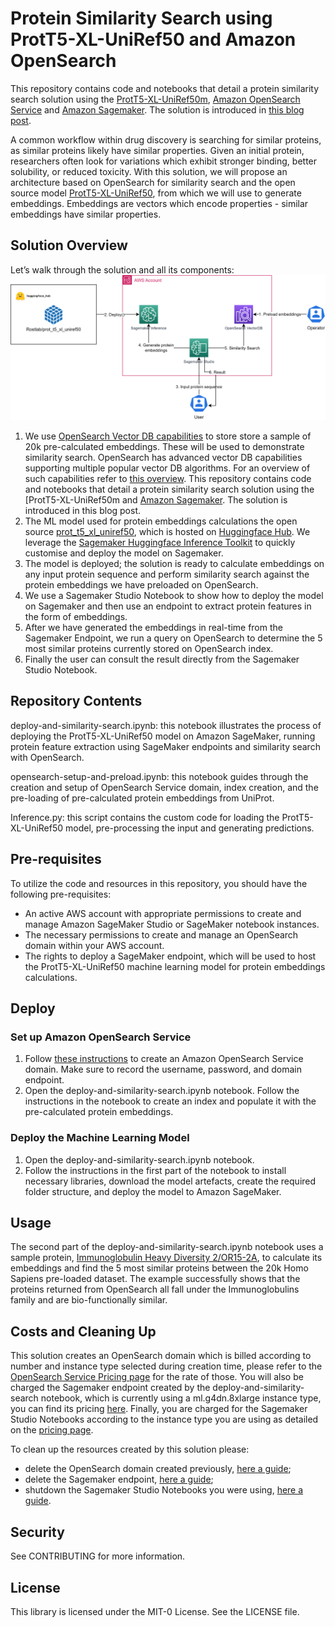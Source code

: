 # Protein Similarity Search using ProtT5-XL-UniRef50 and Amazon OpenSearch

This repository contains code and notebooks that detail a protein similarity search solution using the [ProtT5-XL-UniRef50m](https://huggingface.co/Rostlab/prot_t5_xl_uniref50/tree/main), [Amazon OpenSearch Service](https://aws.amazon.com/opensearch-service/) and [Amazon Sagemaker](https://aws.amazon.com/sagemaker/). The solution is introduced in [this blog post](link-to-blogpost).

A common workflow within drug discovery is searching for similar proteins, as similar proteins likely have similar properties. Given an initial protein, researchers often look for variations which exhibit stronger binding, better solubility, or reduced toxicity. With this solution, we will propose an architecture based on OpenSearch for similarity search and the open source model [ProtT5-XL-UniRef50](https://huggingface.co/Rostlab/prot_t5_xl_uniref50/tree/main), from which we will use to generate embeddings. Embeddings are vectors which encode properties - similar embeddings have similar properties.

## Solution Overview

 Let’s walk through the solution and all its components:
![image info](images/sol_arch.png)

1. We use [OpenSearch Vector DB capabilities](https://aws.amazon.com/blogs/big-data/amazon-opensearch-services-vector-database-capabilities-explained/) to store store a sample of 20k pre-calculated embeddings. These will be used to demonstrate similarity search. OpenSearch has advanced vector DB capabilities supporting multiple popular vector DB algorithms. For an overview of such capabilities refer to [this overview](https://aws.amazon.com/blogs/big-data/amazon-opensearch-services-vector-database-capabilities-explained/).
This repository contains code and notebooks that detail a protein similarity search solution using the [ProtT5-XL-UniRef50m and [Amazon Sagemaker](https://aws.amazon.com/sagemaker/). The solution is introduced in this blog post.
2. The ML model used for protein embeddings calculations the open source [prot_t5_xl_uniref50](https://huggingface.co/Rostlab/prot_t5_xl_uniref50/tree/main), which is hosted on [Huggingface Hub](https://huggingface.co/Rostlab/prot_t5_xl_uniref50/tree/mainc). We leverage the [Sagemaker Huggingface Inference Toolkit](https://github.com/aws/sagemaker-huggingface-inference-toolkit) to quickly customise and deploy the model on Sagemaker.
3. The model is deployed; the solution is ready to calculate embeddings on any input protein sequence and perform similarity search against the protein embeddings we have preloaded on OpenSearch.
4. We use a Sagemaker Studio Notebook to show how to deploy the model on Sagemaker and then use an endpoint to extract protein features in the form of embeddings.
5. After we have generated the embeddings in real-time from the Sagemaker Endpoint, we run a query on OpenSearch to determine the 5 most similar proteins currently stored on OpenSearch index.
6. Finally the user can consult the result directly from the Sagemaker Studio Notebook.

## Repository Contents

deploy-and-similarity-search.ipynb: this notebook illustrates the process of deploying the ProtT5-XL-UniRef50 model on Amazon SageMaker, running protein feature extraction using SageMaker endpoints and similarity search with OpenSearch.

opensearch-setup-and-preload.ipynb: this notebook guides through the creation and setup of OpenSearch Service domain, index creation, and the pre-loading of pre-calculated protein embeddings from UniProt.

Inference.py: this script contains the custom code for loading the ProtT5-XL-UniRef50 model, pre-processing the input and generating predictions.

## Pre-requisites
To utilize the code and resources in this repository, you should have the following pre-requisites:

- An active AWS account with appropriate permissions to create and manage Amazon SageMaker Studio or SageMaker notebook instances.
- The necessary permissions to create and manage an OpenSearch domain within your AWS account.
- The rights to deploy a SageMaker endpoint, which will be used to host the ProtT5-XL-UniRef50 machine learning model for protein embeddings calculations.

## Deploy

### Set up Amazon OpenSearch Service
1. Follow [these instructions](https://docs.aws.amazon.com/opensearch-service/latest/developerguide/gsgcreate-domain.html) to create an Amazon OpenSearch Service domain. Make sure to record the username, password, and domain endpoint.
2. Open the deploy-and-similarity-search.ipynb notebook. Follow the instructions in the notebook to create an index and populate it with the pre-calculated protein embeddings.

### Deploy the Machine Learning Model
1. Open the deploy-and-similarity-search.ipynb notebook.
2. Follow the instructions in the first part of the notebook to install necessary libraries, download the model artefacts, create the required folder structure, and deploy the model to Amazon SageMaker.

## Usage
The second part of the deploy-and-similarity-search.ipynb notebook uses a sample protein, [Immunoglobulin Heavy Diversity 2/OR15-2A](https://www.genecards.org/cgi-bin/carddisp.pl?gene=IGHD2OR15-2A), to calculate its embeddings and find the 5 most similar proteins between the 20k Homo Sapiens pre-loaded dataset.
The example successfully shows that the proteins returned from OpenSearch all fall under the Immunoglobulins family and are bio-functionally similar.

## Costs and Cleaning Up

This solution creates an OpenSearch domain which is billed according to number and instance type selected during creation time, please refer to the [OpenSearch Service Pricing page](https://aws.amazon.com/opensearch-service/pricing/) for the rate of those. You will also be charged the Sagemaker endpoint created by the deploy-and-similarity-search notebook, which is currently using a ml.g4dn.8xlarge instance type, you can find its pricing [here](https://aws.amazon.com/sagemaker/pricing/). Finally, you are charged for the Sagemaker Studio Notebooks according to the instance type you are using as detailed on the [pricing page](https://aws.amazon.com/sagemaker/pricing/).

To clean up the resources created by this solution please:

* delete  the OpenSearch domain created previously, [here a guide](https://docs.aws.amazon.com/opensearch-service/latest/developerguide/gsgdeleting.html);
* delete  the Sagemaker endpoint, [here a guide](https://docs.aws.amazon.com/sagemaker/latest/dg/realtime-endpoints-delete-resources.html);
* shutdown  the Sagemaker Studio Notebooks you were using, [here a guide](https://docs.aws.amazon.com/sagemaker/latest/dg/notebooks-run-and-manage-shut-down.html).

## Security
See CONTRIBUTING for more information.

## License
This library is licensed under the MIT-0 License. See the LICENSE file.